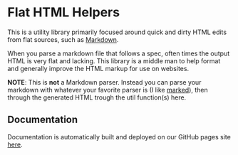 # Flat HTML Helpers

This is a utility library primarily focused around quick and dirty HTML edits from flat sources, such as [Markdown].

When you parse a markdown file that follows a spec, often times the output HTML is very flat and lacking. This
library is a middle man to help format and generally improve the HTML markup for use on websites.

**NOTE**: This is **not** a Markdown parser. Instead you can parse your markdown with whatever your favorite parser
is (I like [marked]), then through the generated HTML trough the util function(s) here.

## Documentation

Documentation is automatically built and deployed on our GitHub pages site [here][docs].

[docs]: http://jacobfischer.github.io/flat-html-helpers
[Markdown]: https://en.wikipedia.org/wiki/Markdown
[marked]: https://github.com/markedjs/marked
